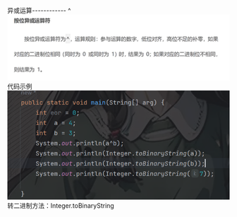 异或运算------------    ^
![img.png](img.png)
代码示例
![img_1.png](img_1.png)
转二进制方法：Integer.toBinaryString